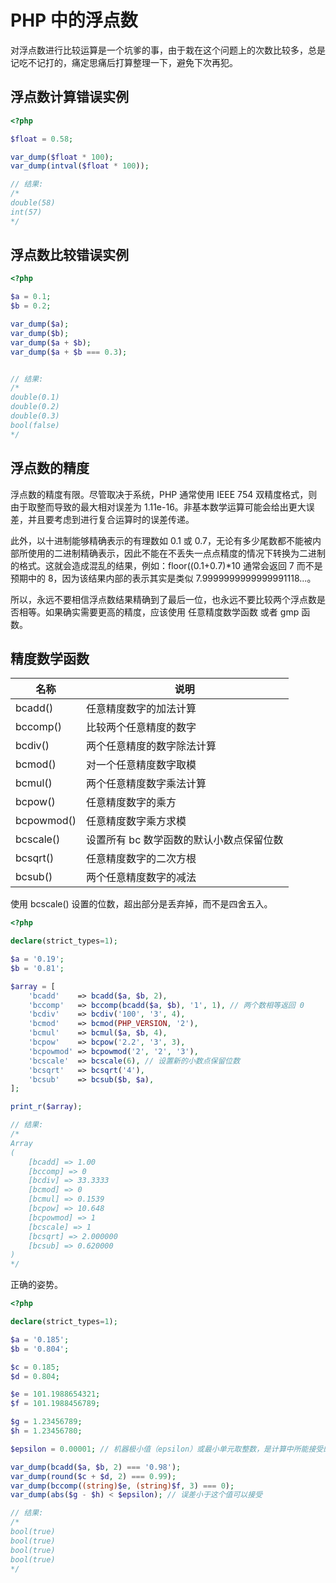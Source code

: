 # PHP 中的浮点数

对浮点数进行比较运算是一个坑爹的事，由于栽在这个问题上的次数比较多，总是记吃不记打的，痛定思痛后打算整理一下，避免下次再犯。

## 浮点数计算错误实例

```php
<?php

$float = 0.58;

var_dump($float * 100);
var_dump(intval($float * 100));

// 结果:
/*
double(58)
int(57)
*/
```
## 浮点数比较错误实例

```php
<?php

$a = 0.1;
$b = 0.2;

var_dump($a);
var_dump($b);
var_dump($a + $b);
var_dump($a + $b === 0.3);


// 结果:
/*
double(0.1)
double(0.2)
double(0.3)
bool(false)
*/
```

## 浮点数的精度

浮点数的精度有限。尽管取决于系统，PHP 通常使用 IEEE 754 双精度格式，则由于取整而导致的最大相对误差为 1.11e-16。非基本数学运算可能会给出更大误差，并且要考虑到进行复合运算时的误差传递。

此外，以十进制能够精确表示的有理数如 0.1 或 0.7，无论有多少尾数都不能被内部所使用的二进制精确表示，因此不能在不丢失一点点精度的情况下转换为二进制的格式。这就会造成混乱的结果，例如：floor((0.1+0.7)*10 通常会返回 7 而不是预期中的 8，因为该结果内部的表示其实是类似 7.9999999999999991118...。

所以，永远不要相信浮点数结果精确到了最后一位，也永远不要比较两个浮点数是否相等。如果确实需要更高的精度，应该使用 任意精度数学函数 或者 gmp 函数。

## 精度数学函数

名称 | 说明
---|---
bcadd() | 任意精度数字的加法计算
bccomp() | 比较两个任意精度的数字
bcdiv() | 两个任意精度的数字除法计算
bcmod() | 对一个任意精度数字取模
bcmul() | 两个任意精度数字乘法计算
bcpow() | 任意精度数字的乘方
bcpowmod() | 任意精度数字乘方求模
bcscale() | 设置所有 bc 数学函数的默认小数点保留位数
bcsqrt() | 任意精度数字的二次方根
bcsub() | 两个任意精度数字的减法

使用 bcscale() 设置的位数，超出部分是丢弃掉，而不是四舍五入。

```php
<?php

declare(strict_types=1);

$a = '0.19';
$b = '0.81';

$array = [
    'bcadd'    => bcadd($a, $b, 2),
    'bccomp'   => bccomp(bcadd($a, $b), '1', 1), // 两个数相等返回 0
    'bcdiv'    => bcdiv('100', '3', 4),
    'bcmod'    => bcmod(PHP_VERSION, '2'),
    'bcmul'    => bcmul($a, $b, 4),
    'bcpow'    => bcpow('2.2', '3', 3),
    'bcpowmod' => bcpowmod('2', '2', '3'),
    'bcscale'  => bcscale(6), // 设置新的小数点保留位数
    'bcsqrt'   => bcsqrt('4'),
    'bcsub'    => bcsub($b, $a),
];

print_r($array);

// 结果:
/*
Array
(
    [bcadd] => 1.00
    [bccomp] => 0
    [bcdiv] => 33.3333
    [bcmod] => 0
    [bcmul] => 0.1539
    [bcpow] => 10.648
    [bcpowmod] => 1
    [bcscale] => 1
    [bcsqrt] => 2.000000
    [bcsub] => 0.620000
)
*/
```

正确的姿势。

```php
<?php

declare(strict_types=1);

$a = '0.185';
$b = '0.804';

$c = 0.185;
$d = 0.804;

$e = 101.1988654321;
$f = 101.1988456789;

$g = 1.23456789;
$h = 1.23456780;

$epsilon = 0.00001; // 机器极小值（epsilon）或最小单元取整数，是计算中所能接受的最小的差别值

var_dump(bcadd($a, $b, 2) === '0.98');
var_dump(round($c + $d, 2) === 0.99);
var_dump(bccomp((string)$e, (string)$f, 3) === 0);
var_dump(abs($g - $h) < $epsilon); // 误差小于这个值可以接受

// 结果:
/*
bool(true)
bool(true)
bool(true)
bool(true)
*/
```
